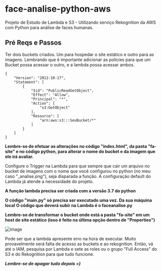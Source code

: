 # face-analise-python-aws
Projeto de Estudo de Lambda e S3 - Utilizando serviço Rekognition da AWS com Python para análise de faces humanas.

## Pré Reqs e Passos

Ter dois buckets criados. Um para hospedar o site estático e outro para as imagens. Lembrando que é importante adicionar as policies para que um Bucket possa acessar o outro, e a lambda possa acessar ambos.

```
{
    "Version": "2012-10-17",
    "Statement": [
        {
            "Sid": "PublicReadGetObject",
            "Effect": "Allow",
            "Principal": "*",
            "Action": [
                "s3:GetObject"
            ],
            "Resource": [
                "arn:aws:s3:::SeuBucket/*"
            ]
        }
    ]
}
```

**Lembre-se de efetuar as alterações no código "index.html", da pasta "fa-site" e no código python, para alterar o nome do bucket e da imagem que ele irá avaliar.**

Configure o Trigger na Lambda para que sempre que cair um arquivo no bucket de imagens com o nome que você configurou no python (no meu caso "_analise.png"), seja disparada a função. A configuração default do Lambda já atende a necessidade do projeto. 

**A função lambda precisa ser criada com a versão 3.7 do python**

**O código "main.py" só precisa ser executado uma vez. Da sua máquina local**
**O código que deverá subir na Lambda é o faceanalise.py**

**Lembre-se de transformar o bucket onde está a pasta "fa-site" em um host de site estático (isso é feito na última opção dentro de "Properties")**


![image](https://user-images.githubusercontent.com/34045906/199373607-b9942fa9-92f0-48ff-a9a4-c41b251d70a9.png)

Pode ser que a lambda apresente erro na hora de executar. Muito provavelmente será falta de acesso as buckets e ao rekognition. Então, vá até o IAM, pesquisa por Lambda e sete as roles ou o grupo "Full Access" do S3 e do Rekognition para que tudo funcione.

***Lembre-se de apagar tudo depois =)*** 
